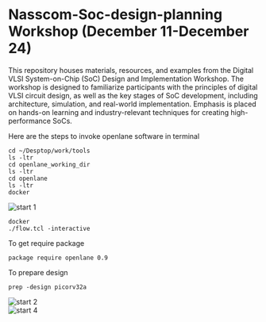 # Nasscom-Soc-design-planning Workshop (December 11-December 24)

This repository houses materials, resources, and examples from the Digital VLSI System-on-Chip (SoC) Design and Implementation Workshop. The workshop is designed to familiarize participants with the principles of digital VLSI circuit design, as well as the key stages of SoC development, including architecture, simulation, and real-world implementation. Emphasis is placed on hands-on learning and industry-relevant techniques for creating high-performance SoCs.  

Here are the steps to invoke openlane software in terminal

```
cd ~/Desptop/work/tools 
ls -ltr
cd openlane_working_dir
ls -ltr
cd openlane
ls -ltr
docker
```
![start 1](https://github.com/user-attachments/assets/159afd16-021a-4412-8ad5-20838fac99d1) 

```
docker
./flow.tcl -interactive
```
To get require package 
```
package require openlane 0.9
```
To prepare design 
```
prep -design picorv32a
```

![start 2](https://github.com/user-attachments/assets/80bd4038-f671-4612-a1ee-743ffd3bfcf8)  
![start 4](https://github.com/user-attachments/assets/7f5212c8-818a-4093-b27a-5f9c63d283c0)






